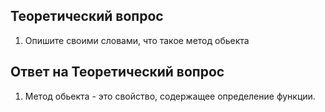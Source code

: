 ## Теоретический вопрос

1. Опишите своими словами, что такое метод обьекта

## Ответ на Теоретический вопрос

1. Метод обьекта - это свойство, содержащее определение функции.

